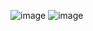 ![image](https://github.com/user-attachments/assets/2487ac1e-1df8-4203-ac59-e50329cc7f05)
![image](https://github.com/user-attachments/assets/38cb5b03-59d0-42c7-a708-3590cf0decd4)
